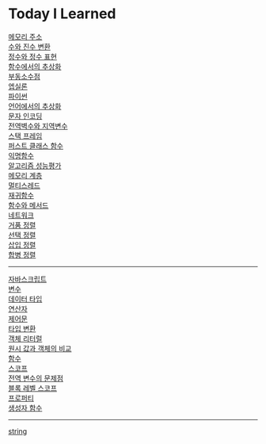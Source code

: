 # Today I Learned

[메모리 주소](https://github.com/cool232000/til/blob/master/Memory_Address.md)<br>
[수와 진수 변환](https://github.com/cool232000/til/blob/master/number.md)<br>
[정수와 정수 표현](https://github.com/cool232000/til/blob/master/integer.md)<br>
[함수에서의 추상화](https://github.com/cool232000/til/blob/master/abstraction.md)<br>
[부동소수점](https://github.com/cool232000/til/blob/master/floating%20point.md)<br>
[엡실론](https://github.com/cool232000/til/blob/master/epsilon.md)<br>
[파이썬](https://github.com/cool232000/til/blob/master/python.md)<br>
[언어에서의 추상화](https://github.com/cool232000/til/blob/master/abstraction2.md)<br>
[문자 인코딩](https://github.com/cool232000/til/blob/master/Character%20encoding.md)<br>
[전역벽수와 지역변수](https://github.com/cool232000/til/blob/master/variable.md)<br>
[스택 프레임](https://github.com/cool232000/til/blob/master/stack_frame.md)<br>
[퍼스트 클래스 함수](https://github.com/cool232000/til/blob/master/First-class%20function.md)</br>
[익명함수](https://github.com/cool232000/til/blob/master/lambda.md)<br>
[알고리즘 성능평가](https://github.com/cool232000/til/blob/master/algorithm.md)<br>
[메모리 계층](https://github.com/cool232000/til/blob/master/Memory_hierarchy.md)<br>
[멀티스레드](https://github.com/cool232000/til/blob/master/Multi_threading.md)<br>
[재귀함수](https://github.com/cool232000/til/blob/master/recursive_function.md)<br>
[함수와 메서드](https://github.com/cool232000/til/blob/master/function%26method.md)<br>
[네트워크](https://github.com/cool232000/til/blob/master/network.md)<br>
[거품 정렬](https://github.com/cool232000/til/blob/master/bubble_sort.md)<br>
[선택 정렬](https://github.com/cool232000/til/blob/master/selection_sort.md)<br>
[삽입 정렬](https://github.com/cool232000/til/blob/master/insertion_sort.md)<br>
[합병 정렬](https://github.com/cool232000/til/blob/master/merge_sort.md)<br>

***

[자바스크립트](https://github.com/cool232000/til/blob/master/About_JavaScript.md)<br>
[변수](https://github.com/cool232000/til/blob/master/variable2.md)<br>
[데이터 타입](https://github.com/cool232000/til/blob/master/data_type.md)<br>
[연산자](https://github.com/cool232000/til/blob/master/operator.md)<br>
[제어문](https://github.com/cool232000/til/blob/master/Control_flow_statement.md)<br>
[타입 변환](https://github.com/cool232000/til/blob/master/coercion.md)<br>
[객체 리터럴](https://github.com/cool232000/til/blob/master/object_%20literal.md)<br>
[원시 값과 객체의 비교](https://github.com/cool232000/til/blob/master/primitive_type%26object.md)<br>
[함수](https://github.com/cool232000/til/blob/master/function.md)<br>
[스코프](https://github.com/cool232000/til/blob/master/scope.md)<br>
[전역 변수의 문제점](https://github.com/cool232000/til/blob/master/global_value.md)<br>
[블록 레벨 스코프](https://github.com/cool232000/til/blob/master/block_level_scope.md)<br>
[프로퍼티](https://github.com/cool232000/til/blob/master/property.md)<br>
[생성자 함수](https://github.com/cool232000/til/blob/master/constructor_function.md)<br>

***

[string](https://github.com/cool232000/til/blob/master/string.md)<br>
